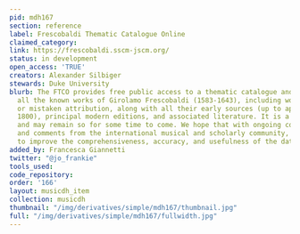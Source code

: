 ```yaml
---
pid: mdh167
section: reference
label: Frescobaldi Thematic Catalogue Online
claimed_category:
link: https://frescobaldi.sscm-jscm.org/
status: in development
open_access: 'TRUE'
creators: Alexander Silbiger
stewards: Duke University
blurb: The FTCO provides free public access to a thematic catalogue and database of
  all the known works of Girolamo Frescobaldi (1583-1643), including works of uncertain
  or mistaken attribution, along with all their early sources (up to approximately
  1800), principal modern editions, and associated literature. It is a work-in-progress
  and may remain so for some time to come. We hope that with ongoing contributions
  and comments from the international musical and scholarly community, we will continue
  to improve the comprehensiveness, accuracy, and usefulness of the database.
added_by: Francesca Giannetti
twitter: "@jo_frankie"
tools_used:
code_repository:
order: '166'
layout: musicdh_item
collection: musicdh
thumbnail: "/img/derivatives/simple/mdh167/thumbnail.jpg"
full: "/img/derivatives/simple/mdh167/fullwidth.jpg"
---
```

